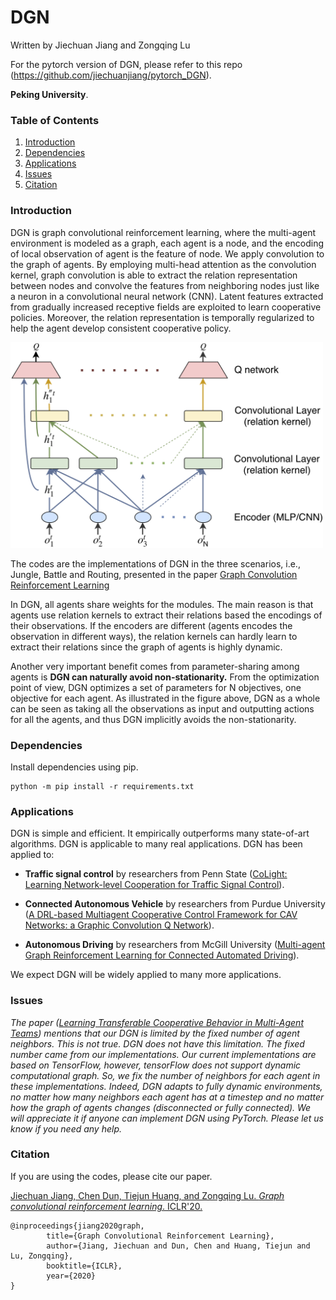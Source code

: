# DGN

Written by Jiechuan Jiang and Zongqing Lu

For the pytorch version of DGN, please refer to this repo (https://github.com/jiechuanjiang/pytorch_DGN).

**Peking University**.

### Table of Contents
1. [Introduction](#introduction)
2. [Dependencies](#dependencies)
3. [Applications](#applications)
4. [Issues](#issues)
5. [Citation](#citation)

### Introduction

DGN is graph convolutional reinforcement learning, where the multi-agent environment is modeled as a graph, each agent is a node, and the encoding of local observation of agent is the feature of node. We apply convolution to the graph of agents. By employing multi-head attention as the convolution kernel, graph convolution is able to extract the relation representation between nodes and convolve the features from neighboring nodes just like a neuron in a convolutional neural network (CNN). Latent features extracted from gradually increased receptive fields are exploited to learn cooperative policies. Moreover, the relation representation is temporally regularized to help the agent develop consistent cooperative policy.

<img src="arch.png" alt="DGN" width="500">

The codes are the implementations of DGN in the three scenarios, i.e., Jungle, Battle and Routing, presented in the paper
[Graph Convolution Reinforcement Learning](https://arxiv.org/abs/1810.09202)

In DGN, all agents share weights for the modules. The main reason is that agents use relation kernels to extract their relations based the encodings of their observations. If the encoders are different (agents encodes the observation in different ways), the relation kernels can hardly learn to extract their relations since the graph of agents is highly dynamic. 

Another very important benefit comes from parameter-sharing among agents is **DGN can naturally avoid non-stationarity.** From the optimization point of view, DGN optimizes a set of parameters for N objectives, one objective for each agent. As illustrated in the figure above, DGN as a whole can be seen as taking all the observations as input and outputting actions for all the agents, and thus DGN implicitly avoids the non-stationarity. 


### Dependencies

Install dependencies using pip.

```shell
python -m pip install -r requirements.txt
```


### Applications

DGN is simple and efficient. It empirically outperforms many state-of-art algorithms. DGN is applicable to many real applications. DGN has been applied to:
* **Traffic signal control** by researchers from Penn State ([CoLight: Learning Network-level Cooperation for Traffic Signal Control](https://arxiv.org/abs/1905.05717)). 
* **Connected Autonomous Vehicle** by researchers from Purdue University ([A DRL-based Multiagent Cooperative Control Framework for CAV Networks: a Graphic Convolution Q Network](https://arxiv.org/pdf/2010.05437.pdf)).

* **Autonomous Driving** by researchers from McGill University ([Multi-agent Graph Reinforcement Learning for Connected Automated Driving](https://arxiv.org/abs/2007.02794)).

We expect DGN will be widely applied to many more applications. 

### Issues

*The paper ([Learning Transferable Cooperative Behavior in Multi-Agent Teams](https://arxiv.org/pdf/1906.01202.pdf)) mentions that our DGN is limited by the fixed number of agent neighbors. This is not true. DGN does not have this limitation. The fixed number came from our implementations. Our current implementations are based on TensorFlow, however, tensorFlow does not support dynamic computational graph. So, we fix the number of neighbors for each agent in these implementations. Indeed, DGN adapts to fully dynamic environments, no matter how many neighbors each agent has at a timestep and no matter how the graph of agents changes (disconnected or fully connected). We will appreciate it if anyone can implement DGN using PyTorch. Please let us know if you need any help.*

### Citation

If you are using the codes, please cite our paper.

[Jiechuan Jiang, Chen Dun, Tiejun Huang, and Zongqing Lu. *Graph convolutional reinforcement learning*. ICLR'20.](https://arxiv.org/abs/1810.09202)

	@inproceedings{jiang2020graph,
        	title={Graph Convolutional Reinforcement Learning},
        	author={Jiang, Jiechuan and Dun, Chen and Huang, Tiejun and Lu, Zongqing},
        	booktitle={ICLR},
        	year={2020}
	}

